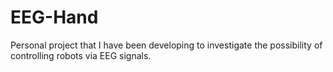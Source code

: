 # EEG-Hand
Personal project that I have been developing to investigate the possibility of controlling robots via EEG signals.
